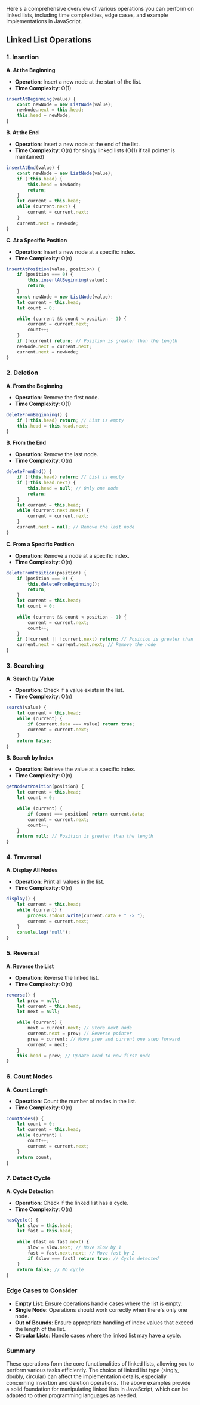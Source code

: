 Here's a comprehensive overview of various operations you can perform on linked lists, including time complexities, edge cases, and example implementations in JavaScript.

## Linked List Operations

### 1. Insertion

**A. At the Beginning**
- **Operation**: Insert a new node at the start of the list.
- **Time Complexity**: O(1)

```javascript
insertAtBeginning(value) {
    const newNode = new ListNode(value);
    newNode.next = this.head;
    this.head = newNode;
}
```

**B. At the End**
- **Operation**: Insert a new node at the end of the list.
- **Time Complexity**: O(n) for singly linked lists (O(1) if tail pointer is maintained)

```javascript
insertAtEnd(value) {
    const newNode = new ListNode(value);
    if (!this.head) {
        this.head = newNode;
        return;
    }
    let current = this.head;
    while (current.next) {
        current = current.next;
    }
    current.next = newNode;
}
```

**C. At a Specific Position**
- **Operation**: Insert a new node at a specific index.
- **Time Complexity**: O(n)

```javascript
insertAtPosition(value, position) {
    if (position === 0) {
        this.insertAtBeginning(value);
        return;
    }
    const newNode = new ListNode(value);
    let current = this.head;
    let count = 0;

    while (current && count < position - 1) {
        current = current.next;
        count++;
    }
    if (!current) return; // Position is greater than the length
    newNode.next = current.next;
    current.next = newNode;
}
```

### 2. Deletion

**A. From the Beginning**
- **Operation**: Remove the first node.
- **Time Complexity**: O(1)

```javascript
deleteFromBeginning() {
    if (!this.head) return; // List is empty
    this.head = this.head.next;
}
```

**B. From the End**
- **Operation**: Remove the last node.
- **Time Complexity**: O(n)

```javascript
deleteFromEnd() {
    if (!this.head) return; // List is empty
    if (!this.head.next) {
        this.head = null; // Only one node
        return;
    }
    let current = this.head;
    while (current.next.next) {
        current = current.next;
    }
    current.next = null; // Remove the last node
}
```

**C. From a Specific Position**
- **Operation**: Remove a node at a specific index.
- **Time Complexity**: O(n)

```javascript
deleteFromPosition(position) {
    if (position === 0) {
        this.deleteFromBeginning();
        return;
    }
    let current = this.head;
    let count = 0;

    while (current && count < position - 1) {
        current = current.next;
        count++;
    }
    if (!current || !current.next) return; // Position is greater than the length
    current.next = current.next.next; // Remove the node
}
```

### 3. Searching

**A. Search by Value**
- **Operation**: Check if a value exists in the list.
- **Time Complexity**: O(n)

```javascript
search(value) {
    let current = this.head;
    while (current) {
        if (current.data === value) return true;
        current = current.next;
    }
    return false;
}
```

**B. Search by Index**
- **Operation**: Retrieve the value at a specific index.
- **Time Complexity**: O(n)

```javascript
getNodeAtPosition(position) {
    let current = this.head;
    let count = 0;

    while (current) {
        if (count === position) return current.data;
        current = current.next;
        count++;
    }
    return null; // Position is greater than the length
}
```

### 4. Traversal

**A. Display All Nodes**
- **Operation**: Print all values in the list.
- **Time Complexity**: O(n)

```javascript
display() {
    let current = this.head;
    while (current) {
        process.stdout.write(current.data + " -> ");
        current = current.next;
    }
    console.log("null");
}
```

### 5. Reversal

**A. Reverse the List**
- **Operation**: Reverse the linked list.
- **Time Complexity**: O(n)

```javascript
reverse() {
    let prev = null;
    let current = this.head;
    let next = null;

    while (current) {
        next = current.next; // Store next node
        current.next = prev; // Reverse pointer
        prev = current; // Move prev and current one step forward
        current = next;
    }
    this.head = prev; // Update head to new first node
}
```

### 6. Count Nodes

**A. Count Length**
- **Operation**: Count the number of nodes in the list.
- **Time Complexity**: O(n)

```javascript
countNodes() {
    let count = 0;
    let current = this.head;
    while (current) {
        count++;
        current = current.next;
    }
    return count;
}
```

### 7. Detect Cycle

**A. Cycle Detection**
- **Operation**: Check if the linked list has a cycle.
- **Time Complexity**: O(n)

```javascript
hasCycle() {
    let slow = this.head;
    let fast = this.head;

    while (fast && fast.next) {
        slow = slow.next; // Move slow by 1
        fast = fast.next.next; // Move fast by 2
        if (slow === fast) return true; // Cycle detected
    }
    return false; // No cycle
}
```

### Edge Cases to Consider
- **Empty List**: Ensure operations handle cases where the list is empty.
- **Single Node**: Operations should work correctly when there's only one node.
- **Out of Bounds**: Ensure appropriate handling of index values that exceed the length of the list.
- **Circular Lists**: Handle cases where the linked list may have a cycle.

### Summary

These operations form the core functionalities of linked lists, allowing you to perform various tasks efficiently. The choice of linked list type (singly, doubly, circular) can affect the implementation details, especially concerning insertion and deletion operations. The above examples provide a solid foundation for manipulating linked lists in JavaScript, which can be adapted to other programming languages as needed.